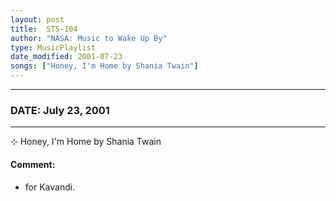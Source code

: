 ```yaml
---
layout: post
title:  STS-104
author: "NASA: Music to Wake Up By"
type: MusicPlaylist
date_modified: 2001-07-23
songs: ["Honey, I'm Home by Shania Twain"]
---
```


----
### DATE: July 23, 2001
----
⊹ Honey, I'm Home by Shania Twain

#### Comment:
* for Kavandi.



<br/>
<center>
	<a target="_blank"
	   href="https://twitter.com/intent/tweet?hashtags=Space,NASA,Playlist,NASAWakeupCalls,SpaceProgram&text={{ page.author}}, '{{ page.songs.first }}' {{ page.title }}, {{ page.date | date: '%B %d, %Y' }}. {{ site.url }}{{ page.url }} @nasawakeupcalls">
	   <i class="fab fa-twitter" alt="Tweet this page" style="font-size: 1.3em;"></i>
	</a>
	&nbsp; 	<i class="fas fa-user-astronaut" style="font-size: 1.5em;"></i> &nbsp;
    <a type="amzn" search="'Honey, I'm Home by Shania Twain'" category="popular music">
        <i class="fab fa-amazon" style="font-size: 1.3em;"></i>
    </a>
</center>
